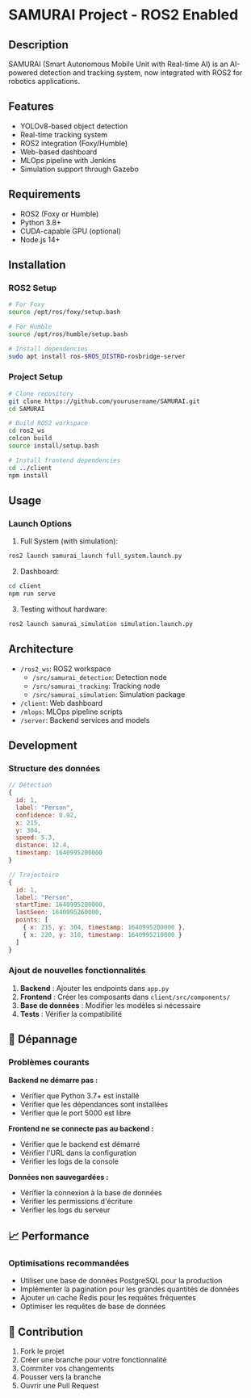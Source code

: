 # SAMURAI Project - ROS2 Enabled

## Description

SAMURAI (Smart Autonomous Mobile Unit with Real-time AI) is an AI-powered detection and tracking system, now integrated with ROS2 for robotics applications.

## Features

- YOLOv8-based object detection
- Real-time tracking system
- ROS2 integration (Foxy/Humble)
- Web-based dashboard
- MLOps pipeline with Jenkins
- Simulation support through Gazebo

## Requirements

- ROS2 (Foxy or Humble)
- Python 3.8+
- CUDA-capable GPU (optional)
- Node.js 14+

## Installation

### ROS2 Setup

```bash
# For Foxy
source /opt/ros/foxy/setup.bash

# For Humble
source /opt/ros/humble/setup.bash

# Install dependencies
sudo apt install ros-$ROS_DISTRO-rosbridge-server
```

### Project Setup

```bash
# Clone repository
git clone https://github.com/yourusername/SAMURAI.git
cd SAMURAI

# Build ROS2 workspace
cd ros2_ws
colcon build
source install/setup.bash

# Install frontend dependencies
cd ../client
npm install
```

## Usage

### Launch Options

1. Full System (with simulation):

```bash
ros2 launch samurai_launch full_system.launch.py
```

2. Dashboard:

```bash
cd client
npm run serve
```

3. Testing without hardware:

```bash
ros2 launch samurai_simulation simulation.launch.py
```

## Architecture

- `/ros2_ws`: ROS2 workspace
  - `/src/samurai_detection`: Detection node
  - `/src/samurai_tracking`: Tracking node
  - `/src/samurai_simulation`: Simulation package
- `/client`: Web dashboard
- `/mlops`: MLOps pipeline scripts
- `/server`: Backend services and models

## Development

### Structure des données

```javascript
// Détection
{
  id: 1,
  label: "Person",
  confidence: 0.92,
  x: 215,
  y: 304,
  speed: 5.3,
  distance: 12.4,
  timestamp: 1640995200000
}

// Trajectoire
{
  id: 1,
  label: "Person",
  startTime: 1640995200000,
  lastSeen: 1640995260000,
  points: [
    { x: 215, y: 304, timestamp: 1640995200000 },
    { x: 220, y: 310, timestamp: 1640995210000 }
  ]
}
```

### Ajout de nouvelles fonctionnalités

1. **Backend** : Ajouter les endpoints dans `app.py`
2. **Frontend** : Créer les composants dans `client/src/components/`
3. **Base de données** : Modifier les modèles si nécessaire
4. **Tests** : Vérifier la compatibilité

## 🐛 Dépannage

### Problèmes courants

**Backend ne démarre pas :**

- Vérifier que Python 3.7+ est installé
- Vérifier que les dépendances sont installées
- Vérifier que le port 5000 est libre

**Frontend ne se connecte pas au backend :**

- Vérifier que le backend est démarré
- Vérifier l'URL dans la configuration
- Vérifier les logs de la console

**Données non sauvegardées :**

- Vérifier la connexion à la base de données
- Vérifier les permissions d'écriture
- Vérifier les logs du serveur

## 📈 Performance

### Optimisations recommandées

- Utiliser une base de données PostgreSQL pour la production
- Implémenter la pagination pour les grandes quantités de données
- Ajouter un cache Redis pour les requêtes fréquentes
- Optimiser les requêtes de base de données

## 🤝 Contribution

1. Fork le projet
2. Créer une branche pour votre fonctionnalité
3. Commiter vos changements
4. Pousser vers la branche
5. Ouvrir une Pull Request
